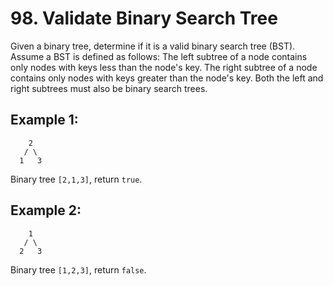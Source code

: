 # 98. Validate Binary Search Tree

Given a binary tree, determine if it is a valid binary search tree (BST).
Assume a BST is defined as follows:
The left subtree of a node contains only nodes with keys less than the node's key.
The right subtree of a node contains only nodes with keys greater than the node's key.
Both the left and right subtrees must also be binary search trees.

## Example 1:

```
    2
   / \
  1   3
```
Binary tree `[2,1,3]`, return `true`.

## Example 2:

```
    1
   / \
  2   3
```
Binary tree `[1,2,3]`, return `false`.
